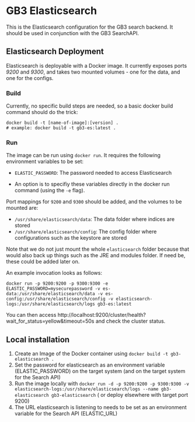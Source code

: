 # GB3 Elasticsearch

This is the Elasticsearch configuration for the GB3 search backend. It should be used in conjunction with the GB3
SearchAPI.

## Elasticsearch Deployment

Elasticsearch is deployable with a Docker image. It currently exposes ports *9200* and *9300*, and takes two mounted
volumes - one for the data, and one for the configs.

### Build

Currently, no specific build steps are needed, so a basic docker build command should do the trick:

```shell
docker build -t [name-of-image]:[version] .
# example: docker build -t gb3-es:latest .
```

### Run

The image can be run using `docker run`. It requires the following environment variables to be set:

* `ELASTIC_PASSWORD`: The password needed to access Elasticsearch

* An option is to specifiy these variables directly in the docker run command (using the `-e` flag).

Port mappings for `9200` and `9300` should be added, and the volumes to be mounted are:

* `/usr/share/elasticsearch/data`: The data folder where indices are stored
* `/usr/share/elasticsearch/config`: The config folder where configurations such as the keystore are stored

Note that we do not just mount the whole `elasticsearch` folder because that would also back up things such as the JRE
and modules folder. If need be, these could be added later on.

An example invocation looks as follows:

```shell
docker run -p 9200:9200 -p 9300:9300 -e ELASTIC_PASSWORD=mysecurepassword -v es-data:/usr/share/elasticsearch/data -v es-config:/usr/share/elasticsearch/config -v elasticsearch-logs:/usr/share/elasticsearch/logs gb3-es:latest
```

You can then access http://localhost:9200/cluster/health?wait_for_status=yellow&timeout=50s and check the cluster
status.


## Local installation

1. Create an Image of the Docker container using ```docker build -t gb3-elasticsearch .```
2. Set the password for elasticsearch as an environment variable (ELASTIC_PASSWORD) on the target system (and on the
   target system for the Search API)
2. Run the image locally with ```docker run -d -p 9200:9200 -p 9300:9300 -v elasticsearch-logs:/usr/share/elasticsearch/logs --name gb3-elasticsearch gb3-elasticsearch``` (
   or deploy elsewhere with target port 9200)
3. The URL elasticsearch is listening to needs to be set as an environment variable for the Search API (ELASTIC_URL)